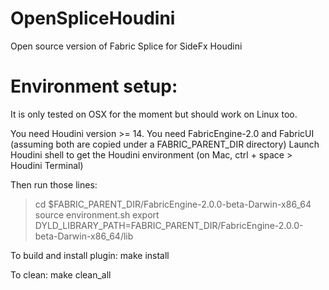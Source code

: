 # OpenSpliceHoudini

Open source version of Fabric Splice for SideFx Houdini

# Environment setup:

It is only tested on OSX for the moment but should work on Linux too.

You need Houdini version >= 14.
You need FabricEngine-2.0 and FabricUI (assuming both are copied under a FABRIC_PARENT_DIR directory) 
Launch Houdini shell to get the Houdini environment (on Mac, ctrl + space > Houdini Terminal)

Then run those lines:
> cd $FABRIC_PARENT_DIR/FabricEngine-2.0.0-beta-Darwin-x86_64
> source environment.sh
> export DYLD_LIBRARY_PATH=FABRIC_PARENT_DIR/FabricEngine-2.0.0-beta-Darwin-x86_64/lib

To build and install plugin:
make install

To clean:
make clean_all
